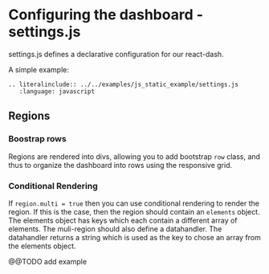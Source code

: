 # Configuring the dashboard - settings.js
settings.js defines a declarative configuration for our react-dash.

A simple example:

```eval_rst
.. literalinclude:: ../../examples/js_static_example/settings.js 
   :language: javascript
```

## Regions
### Boostrap rows
Regions are rendered into divs, allowing you to add bootstrap `row` class, and thus to organize the dashboard into rows using the responsive grid.

### Conditional Rendering
If `region.multi = true` then you can use conditional rendering to render the region. If this is the case, then the region should contain an `elements` object. The elements object has keys which each contain a different array of elements. The muli-region should also define a datahandler. The datahandler returns a string which is used as the key to chose an array from the elements object.

@@TODO add example
